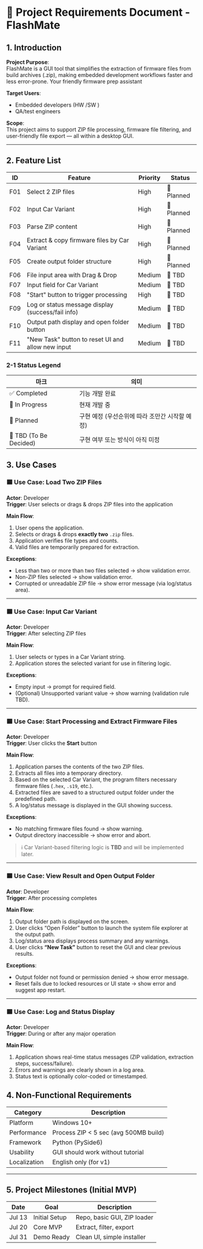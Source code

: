 # 📘 Project Requirements Document - FlashMate

## 1. Introduction
**Project Purpose**:  
FlashMate is a GUI tool that simplifies the extraction of firmware files from build archives (.zip), making embedded development workflows faster and less error-prone. Your friendly firmware prep assistant

**Target Users**:  
- Embedded developers (HW /SW )
- QA/test engineers  

**Scope**:  
This project aims to support ZIP file processing, firmware file filtering, and user-friendly file export — all within a desktop GUI.

---

## 2. Feature List

| ID | Feature | Priority | Status |
|----|---------|----------|--------|
| F01 | Select 2 ZIP files | High | 🔵 Planned |
| F02 | Input Car Variant | High | 🔵 Planned |
| F03 | Parse ZIP content | High |🔵 Planned |
| F04 | Extract & copy firmware files  by Car Variant| High | 🔵 Planned |
| F05 | Create output folder structure | High | 🔵 Planned |
| F06 | File input area with Drag & Drop | Medium | 🔲 TBD |
| F07 | Input field for Car Variant | Medium | 🔲 TBD |
| F08 | "Start" button to trigger processing | High | 🔲 TBD |
| F09 | Log or status message display (success/fail info) | Medium | 🔲 TBD |
| F10 | Output path display and open folder button | Medium | 🔲 TBD |
| F11 | "New Task" button to reset UI and allow new input | Medium   | 🔲 TBD |



### 2-1 Status Legend
| 마크                     | 의미                          |
| ---------------------- | --------------------------- |
| ✅ Completed            | 기능 개발 완료                    |
| 🔄 In Progress         | 현재 개발 중                     |
| 🔵 Planned             | 구현 예정 (우선순위에 따라 조만간 시작할 예정) |
| 🔲 TBD (To Be Decided) | 구현 여부 또는 방식이 아직 미정          |



## 3. Use Cases

### 🟦 Use Case: Load Two ZIP Files
**Actor**: Developer  
**Trigger**: User selects or drags & drops ZIP files into the application  

**Main Flow**:
1. User opens the application.
2. Selects or drags & drops **exactly two** `.zip` files.
3. Application verifies file types and counts.
4. Valid files are temporarily prepared for extraction.

**Exceptions**:
- Less than two or more than two files selected → show validation error.
- Non-ZIP files selected → show validation error.
- Corrupted or unreadable ZIP file → show error message (via log/status area).

---

### 🟦 Use Case: Input Car Variant
**Actor**: Developer  
**Trigger**: After selecting ZIP files  

**Main Flow**:
1. User selects or types in a Car Variant string.
2. Application stores the selected variant for use in filtering logic.

**Exceptions**:
- Empty input → prompt for required field.
- (Optional) Unsupported variant value → show warning (validation rule TBD).

---

### 🟦 Use Case: Start Processing and Extract Firmware Files
**Actor**: Developer  
**Trigger**: User clicks the **Start** button  

**Main Flow**:
1. Application parses the contents of the two ZIP files.
2. Extracts all files into a temporary directory.
3. Based on the selected Car Variant, the program filters necessary firmware files (`.hex`, `.s19`, etc.).
4. Extracted files are saved to a structured output folder under the predefined path.
5. A log/status message is displayed in the GUI showing success.

**Exceptions**:
- No matching firmware files found → show warning.
- Output directory inaccessible → show error and abort.

> ℹ️ Car Variant-based filtering logic is **TBD** and will be implemented later.

---

### 🟦 Use Case: View Result and Open Output Folder
**Actor**: Developer  
**Trigger**: After processing completes  

**Main Flow**:
1. Output folder path is displayed on the screen.
2. User clicks “Open Folder” button to launch the system file explorer at the output path.
3. Log/status area displays process summary and any warnings.
4. User clicks **“New Task”** button to reset the GUI and clear previous results.

**Exceptions**:
- Output folder not found or permission denied → show error message.
- Reset fails due to locked resources or UI state → show error and suggest app restart.


---

### 🟦 Use Case: Log and Status Display
**Actor**: Developer  
**Trigger**: During or after any major operation  

**Main Flow**:
1. Application shows real-time status messages (ZIP validation, extraction steps, success/failure).
2. Errors and warnings are clearly shown in a log area.
3. Status text is optionally color-coded or timestamped.


## 4. Non-Functional Requirements

| Category | Description |
|----------|-------------|
| Platform | Windows 10+ |
| Performance | Process ZIP < 5 sec (avg 500MB build) |
| Framework | Python (PySide6)
| Usability | GUI should work without tutorial |
| Localization | English only (for v1) |

---

## 5. Project Milestones (Initial MVP)

| Date | Goal | Description |
|------|------|-------------|
| Jul 13 | Initial Setup | Repo, basic GUI, ZIP loader |
| Jul 20 | Core MVP | Extract, filter, export |
| Jul 31 | Demo Ready | Clean UI, simple installer |
